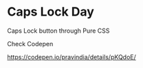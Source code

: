 # Caps Lock Day
Caps Lock button through Pure CSS


Check Codepen

https://codepen.io/pravindia/details/pKQdoE/
